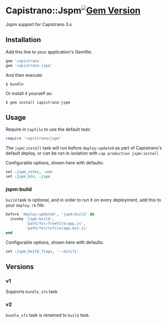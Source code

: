 # Capistrano::Jspm[![Gem Version](https://badge.fury.io/rb/capistrano-jspm.svg)](https://badge.fury.io/rb/capistrano-jspm)

Jspm support for Capistrano 3.x

## Installation

Add this line to your application's Gemfile:

```ruby
gem 'capistrano'
gem 'capistrano-jspm'
```

And then execute:

    $ bundle

Or install it yourself as:

    $ gem install capistrano-jspm

## Usage

Require in `Capfile` to use the default task:

```ruby
require 'capistrano/jspm'
```

The `jspm:install` task will run before `deploy:updated` as part of Capistrano's default deploy,
or can be run in isolation with `cap production jspm:install`

Configurable options, shown here with defaults:

```ruby
set :jspm_roles, :web
set :jspm_bin, :jspm
```

### jspm:build

`build` task is optional, and in order to run it on every deployment, add this to your `deploy.rb` file:

```ruby
before 'deploy:updated', 'jspm:build' do
  invoke 'jspm:build',
         'path/for/fromfile/app.js',
         'path/for/tofile/app.min.js'
end
```

Configurable options, shown here with defaults:

```ruby
set :jspm_build_flags, '--minify'
```

## Versions

### v1

Supports `bundle_sfx` task.

### v2

`bundle_sfx` task is renamed to `build` task.
